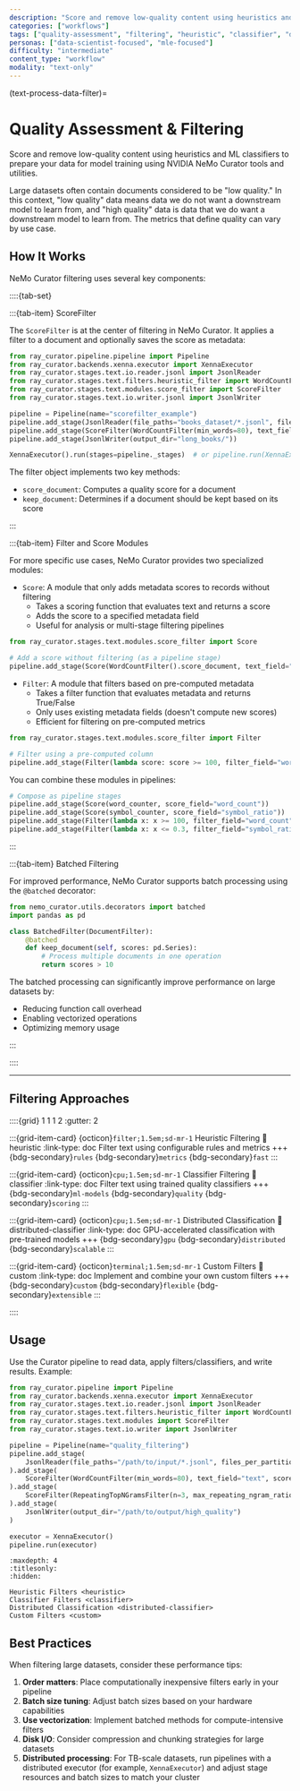 ```yaml
---
description: "Score and remove low-quality content using heuristics and ML classifiers with comprehensive filtering capabilities"
categories: ["workflows"]
tags: ["quality-assessment", "filtering", "heuristic", "classifier", "distributed", "scoring"]
personas: ["data-scientist-focused", "mle-focused"]
difficulty: "intermediate"
content_type: "workflow"
modality: "text-only"
---
```


(text-process-data-filter)=
# Quality Assessment & Filtering

Score and remove low-quality content using heuristics and ML classifiers to prepare your data for model training using NVIDIA NeMo Curator tools and utilities.

Large datasets often contain documents considered to be "low quality." In this context, "low quality" data means data we do not want a downstream model to learn from, and "high quality" data is data that we do want a downstream model to learn from. The metrics that define quality can vary by use case.

## How It Works

NeMo Curator filtering uses several key components:

::::{tab-set}

:::{tab-item} ScoreFilter

The `ScoreFilter` is at the center of filtering in NeMo Curator. It applies a filter to a document and optionally saves the score as metadata:

```python
from ray_curator.pipeline.pipeline import Pipeline
from ray_curator.backends.xenna.executor import XennaExecutor
from ray_curator.stages.text.io.reader.jsonl import JsonlReader
from ray_curator.stages.text.filters.heuristic_filter import WordCountFilter
from ray_curator.stages.text.modules.score_filter import ScoreFilter
from ray_curator.stages.text.io.writer.jsonl import JsonlWriter

pipeline = Pipeline(name="scorefilter_example")
pipeline.add_stage(JsonlReader(file_paths="books_dataset/*.jsonl", files_per_partition=4))
pipeline.add_stage(ScoreFilter(WordCountFilter(min_words=80), text_field="text", score_field="word_count"))
pipeline.add_stage(JsonlWriter(output_dir="long_books/"))

XennaExecutor().run(stages=pipeline._stages)  # or pipeline.run(XennaExecutor())
```

The filter object implements two key methods:

- `score_document`: Computes a quality score for a document
- `keep_document`: Determines if a document should be kept based on its score

:::

:::{tab-item} Filter and Score Modules

For more specific use cases, NeMo Curator provides two specialized modules:

- `Score`: A module that only adds metadata scores to records without filtering
  - Takes a scoring function that evaluates text and returns a score
  - Adds the score to a specified metadata field
  - Useful for analysis or multi-stage filtering pipelines
  
```python
from ray_curator.stages.text.modules.score_filter import Score

# Add a score without filtering (as a pipeline stage)
pipeline.add_stage(Score(WordCountFilter().score_document, text_field="text", score_field="word_count"))
```

- `Filter`: A module that filters based on pre-computed metadata
  - Takes a filter function that evaluates metadata and returns True/False
  - Only uses existing metadata fields (doesn't compute new scores)
  - Efficient for filtering on pre-computed metrics
  
```python
from ray_curator.stages.text.modules.score_filter import Filter

# Filter using a pre-computed column
pipeline.add_stage(Filter(lambda score: score >= 100, filter_field="word_count"))
```

You can combine these modules in pipelines:

```python
# Compose as pipeline stages
pipeline.add_stage(Score(word_counter, score_field="word_count"))
pipeline.add_stage(Score(symbol_counter, score_field="symbol_ratio"))
pipeline.add_stage(Filter(lambda x: x >= 100, filter_field="word_count"))
pipeline.add_stage(Filter(lambda x: x <= 0.3, filter_field="symbol_ratio"))
```

:::

:::{tab-item} Batched Filtering

For improved performance, NeMo Curator supports batch processing using the `@batched` decorator:

```python
from nemo_curator.utils.decorators import batched
import pandas as pd

class BatchedFilter(DocumentFilter):
    @batched
    def keep_document(self, scores: pd.Series):
        # Process multiple documents in one operation
        return scores > 10
```

The batched processing can significantly improve performance on large datasets by:
- Reducing function call overhead
- Enabling vectorized operations
- Optimizing memory usage

:::

::::

---

## Filtering Approaches

::::{grid} 1 1 1 2
:gutter: 2

:::{grid-item-card} {octicon}`filter;1.5em;sd-mr-1` Heuristic Filtering
:link: heuristic
:link-type: doc
Filter text using configurable rules and metrics
+++
{bdg-secondary}`rules`
{bdg-secondary}`metrics`
{bdg-secondary}`fast`
:::

:::{grid-item-card} {octicon}`cpu;1.5em;sd-mr-1` Classifier Filtering
:link: classifier
:link-type: doc
Filter text using trained quality classifiers
+++
{bdg-secondary}`ml-models`
{bdg-secondary}`quality`
{bdg-secondary}`scoring`
:::

:::{grid-item-card} {octicon}`cpu;1.5em;sd-mr-1` Distributed Classification
:link: distributed-classifier
:link-type: doc
GPU-accelerated classification with pre-trained models
+++
{bdg-secondary}`gpu`
{bdg-secondary}`distributed`
{bdg-secondary}`scalable`
:::

:::{grid-item-card} {octicon}`terminal;1.5em;sd-mr-1` Custom Filters
:link: custom
:link-type: doc
Implement and combine your own custom filters
+++
{bdg-secondary}`custom`
{bdg-secondary}`flexible`
{bdg-secondary}`extensible`
:::

::::

## Usage

Use the Curator pipeline to read data, apply filters/classifiers, and write results. Example:

```python
from ray_curator.pipeline import Pipeline
from ray_curator.backends.xenna.executor import XennaExecutor
from ray_curator.stages.text.io.reader.jsonl import JsonlReader
from ray_curator.stages.text.filters.heuristic_filter import WordCountFilter, RepeatingTopNGramsFilter
from ray_curator.stages.text.modules import ScoreFilter
from ray_curator.stages.text.io.writer import JsonlWriter

pipeline = Pipeline(name="quality_filtering")
pipeline.add_stage(
    JsonlReader(file_paths="/path/to/input/*.jsonl", files_per_partition=4)
).add_stage(
    ScoreFilter(WordCountFilter(min_words=80), text_field="text", score_field="word_count")
).add_stage(
    ScoreFilter(RepeatingTopNGramsFilter(n=3, max_repeating_ngram_ratio=0.18), text_field="text")
).add_stage(
    JsonlWriter(output_dir="/path/to/output/high_quality")
)

executor = XennaExecutor()
pipeline.run(executor)
```

```{toctree}
:maxdepth: 4
:titlesonly:
:hidden:

Heuristic Filters <heuristic>
Classifier Filters <classifier>
Distributed Classification <distributed-classifier>
Custom Filters <custom>
```

## Best Practices

When filtering large datasets, consider these performance tips:

1. **Order matters**: Place computationally inexpensive filters early in your pipeline
2. **Batch size tuning**: Adjust batch sizes based on your hardware capabilities
3. **Use vectorization**: Implement batched methods for compute-intensive filters
4. **Disk I/O**: Consider compression and chunking strategies for large datasets
5. **Distributed processing**: For TB-scale datasets, run pipelines with a distributed executor (for example, `XennaExecutor`) and adjust stage resources and batch sizes to match your cluster
